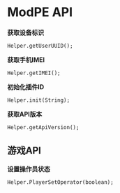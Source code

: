 # ModPE API

**获取设备标识**

`Helper.getUserUUID();`



**获取手机IMEI**

`Helper.getIMEI();`



**初始化插件ID**

`Helper.init(String);`


**获取API版本**

`Helper.getApiVersion();`



## 游戏API

**设置操作员状态**

`Helper.PlayerSetOperator(boolean);`

